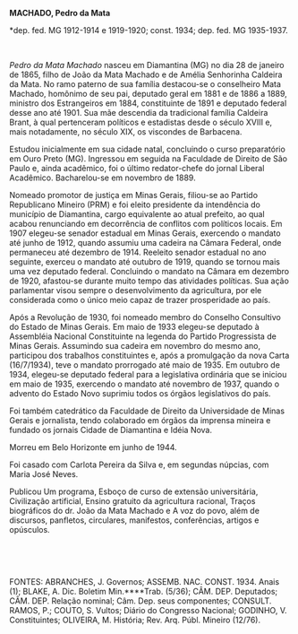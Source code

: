 **MACHADO, Pedro da Mata**

\*dep. fed. MG 1912-1914 e 1919-1920; const. 1934; dep. fed. MG
1935-1937.

 

*Pedro da Mata Machado* nasceu em Diamantina (MG) no dia 28 de janeiro
de 1865, filho de João da Mata Machado e de Amélia Senhorinha Caldeira
da Mata. No ramo paterno de sua família destacou-se o conselheiro Mata
Machado, homônimo de seu pai, deputado geral em 1881 e de 1886 a 1889,
ministro dos Estrangeiros em 1884, constituinte de 1891 e deputado
federal desse ano até 1901. Sua mãe descendia da tradicional família
Caldeira Brant, à qual pertenceram políticos e estadistas desde o século
XVIII e, mais notadamente, no século XIX, os viscondes de Barbacena.

Estudou inicialmente em sua cidade natal, concluindo o curso
preparatório em Ouro Preto (MG). Ingressou em seguida na Faculdade de
Direito de São Paulo e, ainda acadêmico, foi o último redator-chefe do
jornal Liberal Acadêmico. Bacharelou-se em novembro de 1889.

Nomeado promotor de justiça em Minas Gerais, filiou-se ao Partido
Republicano Mineiro (PRM) e foi eleito presidente da intendência do
município de Diamantina, cargo equivalente ao atual prefeito, ao qual
acabou renunciando em decorrência de conflitos com políticos locais. Em
1907 elegeu-se senador estadual em Minas Gerais, exercendo o mandato até
junho de 1912, quando assumiu uma cadeira na Câmara Federal, onde
permaneceu até dezembro de 1914. Reeleito senador estadual no ano
seguinte, exerceu o mandato até outubro de 1919, quando se tornou mais
uma vez deputado federal. Concluindo o mandato na Câmara em dezembro de
1920, afastou-se durante muito tempo das atividades políticas. Sua ação
parlamentar visou sempre o desenvolvimento da agricultura, por ele
considerada como o único meio capaz de trazer prosperidade ao país.

Após a Revolução de 1930, foi nomeado membro do Conselho Consultivo do
Estado de Minas Gerais. Em maio de 1933 elegeu-se deputado à Assembléia
Nacional Constituinte na legenda do Partido Progressista de Minas
Gerais. Assumindo sua cadeira em novembro do mesmo ano, participou dos
trabalhos constituintes e, após a promulgação da nova Carta (16/7/1934),
teve o mandato prorrogado até maio de 1935. Em outubro de 1934,
elegeu-se deputado federal para a legislativa ordinária que se iniciou
em maio de 1935, exercendo o mandato até novembro de 1937, quando o
advento do Estado Novo suprimiu todos os órgãos legislativos do país.

Foi também catedrático da Faculdade de Direito da Universidade de Minas
Gerais e jornalista, tendo colaborado em órgãos da imprensa mineira e
fundado os jornais Cidade de Diamantina e Idéia Nova.

Morreu em Belo Horizonte em junho de 1944.

Foi casado com Carlota Pereira da Silva e, em segundas núpcias, com
Maria José Neves.

Publicou Um programa, Esboço de curso de extensão universitária,
Civilização artificial, Ensino gratuito da agricultura racional, Traços
biográficos do dr. João da Mata Machado e A voz do povo, além de
discursos, panfletos, circulares, manifestos, conferências, artigos e
opúsculos.

 

 

FONTES: ABRANCHES, J. Governos; ASSEMB. NAC. CONST. 1934. Anais (1);
BLAKE, A. Dic. Boletim Min.****Trab. (5/36); CÂM. DEP. Deputados; CÂM.
DEP. Relação nominal; Câm. Dep. seus componentes; CONSULT. RAMOS, P.;
COUTO, S. Vultos; Diário do Congresso Nacional; GODINHO, V.
Constituintes; OLIVEIRA, M. História; Rev. Arq. Públ. Mineiro (12/76).

 
